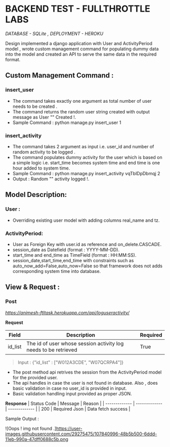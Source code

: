 # BACKEND TEST - FULLTHROTTLE LABS

_DATABASE    - SQLite , DEPLOYMENT  - HEROKU_

Design implemented a django application with User and ActivityPeriod model , wrote custom management command for populating dummy data into the model and created an API to serve the same data in the required format.

## Custom Management Command :

### insert_user

- The command takes exactly one argument as total number of user needs to be created .
- The command returns the random user string created with output message as User "<RANDOM STRING>" Created !.
- Sample Command : python manage.py insert_user 1

### insert_activity
- The command takes 2 argument as input i.e. user_id and number of random activity to be logged .
- The command populates dummy activity for the user which is based on a simple logic i.e. start_time becomes system time and end time is one hour added to system time.
- Sample Command : python manage.py insert_activity vqTblDpDbmqj 2
- Output : Random "<USER-STRING>" activity logged !.


## Model Description:

### User :
- Overriding existing user model with adding columns real_name and tz.

### ActivityPeriod:
- User as Foreign Key with user.id as reference and on_delete.CASCADE.
- session_date as Datefield (format : YYYY-MM-DD).
- start_time and end_time as TimeField (format : HH:MM:SS).
- session_date,start_time,end_time with constraints such as auto_now_add=False,auto_now=False so that framework does not adds corresponding system time into database.

## View & Request :

### Post
_https://animesh-ftltask.herokuapp.com/api/loguseractivity/_

**Request**

| Field  | Description | Required |
| ------------- | ------------- | ------------- |
| id_list  | The id of user whose session activity log needs to be retrieved  | True  |

> Input : {"id_list" : ["W012A3CDE", "W07QCRPA4"]}

- The post method api retrives the session from the ActivityPeriod model for the provided user.
- The api handles in case the user is not found in database. Also , does basic validation in case no user_id is provided in input.
- Basic validation handling input provided as proper JSON.

**Response**
| Status Code  | Message | Reason |
| ------------- | ------------- | ------------- |
| 200  | Required Json | Data fetch success  |

 Sample Output :
 
 ![Oops ! img not found .]https://user-images.githubusercontent.com/29275475/107840996-48b5b500-6ddd-11eb-990a-47dff0688c5b.png
 


